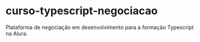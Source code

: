 # curso-typescript-negociacao
Plataforma de negociação em desenvolvimento para a formação Typescript na Alura. 
